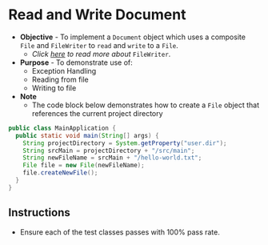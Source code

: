 # Read and Write Document
* **Objective** - To implement a `Document` object which uses a composite `File` and `FileWriter` to `read` and `write` to a `File`.
  * _Click [here](https://www.geeksforgeeks.org/filewriter-class-in-java/) to read more about_ `FileWriter`.
* **Purpose** -  To demonstrate use of:
  * Exception Handling
  * Reading from file
  * Writing to file
* **Note**
  * The code block below demonstrates how to create a `File` object that references the current project directory

```java
public class MainApplication {
  public static void main(String[] args) {
    String projectDirectory = System.getProperty("user.dir");
    String srcMain = projectDirectory + "/src/main";
    String newFileName = srcMain + "/hello-world.txt";
    File file = new File(newFileName);
    file.createNewFile();
  }
}
```


## Instructions
* Ensure each of the test classes passes with 100% pass rate.
